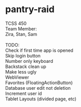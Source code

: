 # pantry-raid
TCSS 450 <br>
Team Member: <br>
Zira, Stan, Sam
<br>
<br>TODO: <br>
Check if first time app is opened <br>
Skip login button <br>
Number only keyboard <br>
Backstack clean up <br>
Make less ugly <br>
WebViewer <br>
Favorites (FloatingActionButton) <br>
Database user edit not deletion <br>
Increment user id <br>
Tablet Layouts (divided page, etc) <br>
